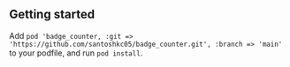 


## Getting started

Add `pod 'badge_counter, :git => 'https://github.com/santoshkc05/badge_counter.git', :branch => 'main'` to your podfile, and run `pod install`.


